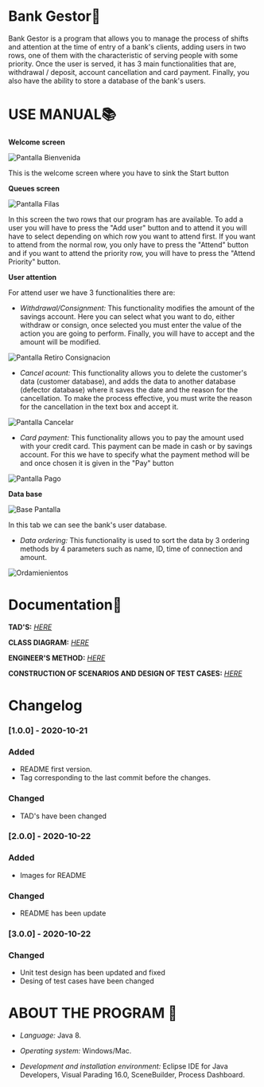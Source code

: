 # Bank Gestor🏦

Bank Gestor is a program that allows you to manage the process of shifts and attention at the time of entry of a bank's clients, adding users in two rows, one of them with the characteristic of serving people with some priority. Once the user is served, it has 3 main functionalities that are, withdrawal / deposit, account cancellation and card payment. Finally, you also have the ability to store a database of the bank's users.

# USE MANUAL📚

**Welcome screen**

![Pantalla Bienvenida](https://github.com/JhonSaldarriaga/bank-gestor/blob/master/data/WelcomePage.png)

This is the welcome screen where you have to sink the Start button

**Queues screen**

![Pantalla Filas](https://github.com/JhonSaldarriaga/bank-gestor/blob/master/data/QueuePage.png)

In this screen the two rows that our program has are available. To add a user you will have to press the "Add user" button and to attend it you will have to select depending on which row you want to attend first. If you want to attend from the normal row, you only have to press the "Attend" button and if you want to attend the priority row, you will have to press the "Attend Priority" button.

**User attention**

For attend user we have 3 functionalities there are:

- _Withdrawal/Consignment:_ This functionality modifies the amount of the savings account. Here you can select what you want to do, either withdraw or consign, once selected you must enter the value of the action you are going to perform. Finally, you will have to accept and the amount will be modified.

![Pantalla Retiro Consignacion](https://github.com/JhonSaldarriaga/bank-gestor/blob/master/data/WCPage.png)

- _Cancel acount:_ This functionality allows you to delete the customer's data (customer database), and adds the data to another database (defector database) where it saves the date and the reason for the cancellation. To make the process effective, you must write the reason for the cancellation in the text box and accept it.

![Pantalla Cancelar](https://github.com/JhonSaldarriaga/bank-gestor/blob/master/data/CAPage.png)

- _Card payment:_ This functionality allows you to pay the amount used with your credit card. This payment can be made in cash or by savings account. For this we have to specify what the payment method will be and once chosen it is given in the "Pay" button

![Pantalla Pago](https://github.com/JhonSaldarriaga/bank-gestor/blob/master/data/CPPage.png)

**Data base**

![Base Pantalla](https://github.com/JhonSaldarriaga/bank-gestor/blob/master/data/DB.png)

In this tab we can see the bank's user database.

- _Data ordering:_ This functionality is used to sort the data by 3 ordering methods by 4 parameters such as name, ID, time of connection and amount.

![Ordamienientos](https://github.com/JhonSaldarriaga/bank-gestor/blob/master/data/OA.png)

# Documentation📃

**TAD'S:** _[HERE](https://github.com/JhonSaldarriaga/bank-gestor/blob/master/docs/TAD%20Structures.pdf)_

**CLASS DIAGRAM:** _[HERE](https://github.com/JhonSaldarriaga/bank-gestor/blob/master/docs/bank-gestor%20.jpg)_

**ENGINEER'S METHOD:** _[HERE]()_

**CONSTRUCTION OF SCENARIOS AND DESIGN OF TEST CASES:** _[HERE](https://github.com/JhonSaldarriaga/bank-gestor/blob/master/docs/DISE%C3%91O%20(PRUEBAS).pdf)_

# Changelog

### [1.0.0] - 2020-10-21
### Added
- README first version.
- Tag corresponding to the last commit before the changes.

### Changed
- TAD's have been changed

### [2.0.0] - 2020-10-22
### Added
- Images for README

### Changed
- README has been update

### [3.0.0] - 2020-10-22


### Changed
- Unit test design has been updated and fixed
- Desing of test cases have been changed

# ABOUT THE PROGRAM 📩

- _Language:_ Java 8.

- _Operating system:_ Windows/Mac.

- _Development and installation environment:_ Eclipse IDE for Java Developers, Visual Parading 16.0, SceneBuilder, Process Dashboard.
